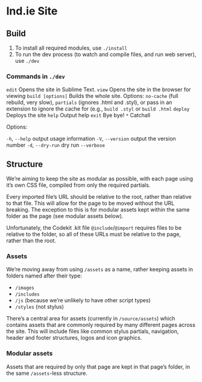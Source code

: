 # Ind.ie Site

## Build

1. To install all required modules, use `./install`
2. To run the dev process (to watch and compile files, and run web server), use `./dev`

### Commands in `./dev`

`edit`             Opens the site in Sublime Text.
`view`             Opens the site in the browser for viewing
`build [options]`  Builds the whole site. Options: `no-cache` (full rebuild, very slow), `partials` (ignores .html and .styl), or pass in an extension to ignore the cache for (e.g., `build .styl` or `build .html`
`deploy`           Deploys the site
`help`             Output help
`exit`             Bye bye!
`*`                Catchall

Options:

`-h`, `--help`     output usage information
`-V`, `--version`  output the version number
`-d`, `--dry-run`  dry run
`--verbose`

## Structure

We’re aiming to keep the site as modular as possible, with each page using it’s own CSS file, compiled from only the required partials.

Every imported file’s URL should be relative to the root, rather than relative to that file. This will allow for the page to be moved without the URL breaking. The exception to this is for modular assets kept within the same folder as the page (see modular assets below).

Unfortunately, the Codekit .kit file `@include`/`@import` requires files to be relative to the folder, so all of these URLs must be relative to the page, rather than the root.

### Assets

We’re moving away from using `/assets` as a name, rather keeping assets in folders named after their type:
- `/images`
- `/includes`
- `/js` (because we’re unlikely to have other script types)
- `/styles` (not stylus)

There’s a central area for assets (currently in `/source/assets`) which contains assets that are commonly required by many different pages across the site. This will include files like common stylus partials, navigation, header and footer structures, logos and icon graphics.

### Modular assets

Assets that are required by only that page are kept in that page’s folder, in the same `/assets`-less structure.